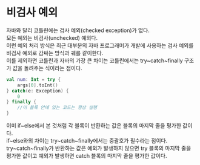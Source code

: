 # 비검사 예외
자바와 달리 코틀린에는 검사 예외(checked exception)가 없다.  
모든 예외는 비검사(unchecked) 예외다.  
이런 예외 처리 방식은 최근 대부분의 자바 프로그래머가 개발에 사용하는 검사 예외를 비검사 예외로 감싸는 방식과 궤를 같이한다.  
이를 제외하면 코틀린과 자바의 가장 큰 차이는 코틀린에서는 try~catch~finally 구조가 값을 돌려주는 식이라는 점이다.  
```kotlin
val num: Int = try {
    args[0].toInt()
} catch(e: Exception) {
    0
} finally {
    //이 블록 안에 있는 코드는 항상 실행
}
```
이미 if~else에서 본 것처럼 각 블록이 반환하는 값은 블록의 마지막 줄을 평가한 값이다.  
if~else와의 차이는 try~catch~finally에서는 중괄호가 필수라는 점이다.  
try~catch~finally가 반환하는 값은 예외가 발생하지 않으면 try 블록의 마지막 줄을 평가한 값이고 예외가 발생하면 catch 블록의 마지막 줄을 평가한 값이다.